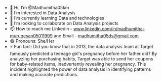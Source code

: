 - 👋 Hi, I’m @Madhumitha05km
- 👀 I’m interested in Data Analysis
- 🌱 I’m currently learning Data and technologies
- 💞️ I’m looking to collaborate on Data Analysis projects
- 📫 How to reach me Linkedin - www.linkedin.com/in/madhumitha-murugesan05011999 and Email - madhumitha05ds@gmail.com
- 😄 Pronouns: She/Her
- ⚡ Fun fact: Did you know that in 2013, the data analysis team at Target famously predicted a teenage girl's pregnancy before her father did? By analyzing her purchasing habits, Target was able to send her coupons for baby-related items, inadvertently revealing her pregnancy. This incident highlighted the power of data analysis in identifying patterns and making accurate predictions.

<!---
Madhumitha05km/Madhumitha05km is a ✨ special ✨ repository because its `README.md` (this file) appears on your GitHub profile.
You can click the Preview link to take a look at your changes.
--->

